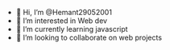 - 👋 Hi, I’m @Hemant29052001
- 👀 I’m interested in Web dev
- 🌱 I’m currently learning javascript
- 💞️ I’m looking to collaborate on web projects

<!---
Hemant29052001/Hemant29052001 is a ✨ special ✨ repository because its `README.md` (this file) appears on your GitHub profile.
You can click the Preview link to take a look at your changes.
--->

